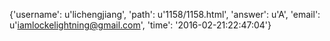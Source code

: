 {'username': u'lichengjiang', 'path': u'1158/1158.html', 'answer': u'A', 'email': u'iamlockelightning@gmail.com', 'time': '2016-02-21:22:47:04'}